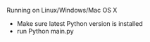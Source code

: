Running on Linux/Windows/Mac OS X
  - Make sure latest Python version is installed
  - run Python main.py
